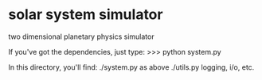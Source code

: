# solar system simulator
two dimensional planetary physics simulator

If you've got the dependencies, just type:
    >>> python system.py

In this directory, you'll find:
    ./system.py            as above
    ./utils.py          logging, i/o, etc.
